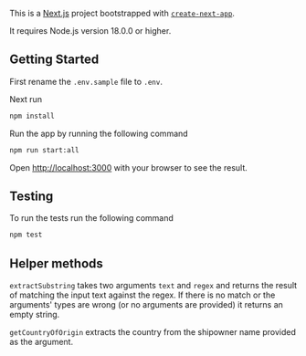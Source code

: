 This is a [Next.js](https://nextjs.org/) project bootstrapped with [`create-next-app`](https://github.com/vercel/next.js/tree/canary/packages/create-next-app).

It requires Node.js version 18.0.0 or higher.

## Getting Started

First rename the `.env.sample` file to `.env`.

Next run
```bash
npm install
```

Run the app by running the following command
```bash
npm run start:all
```

Open [http://localhost:3000](http://localhost:3000) with your browser to see the result.

## Testing

To run the tests run the following command
```bash
npm test
```

## Helper methods

`extractSubstring` takes two arguments `text` and `regex` and returns the result of matching the input text against the regex. If there is no match or the arguments' types are wrong (or no arguments are provided) it returns an empty string.

`getCountryOfOrigin` extracts the country from the shipowner name provided as the argument.